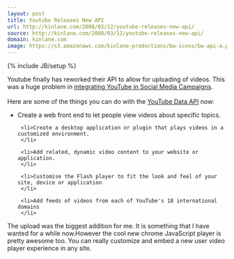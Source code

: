 ```yaml
---
layout: post
title: Youtube Releases New API
url: http://kinlane.com/2008/03/12/youtube-releases-new-api/
source: http://kinlane.com/2008/03/12/youtube-releases-new-api/
domain: kinlane.com
image: https://s3.amazonaws.com/kinlane-productions/bw-icons/bw-api-a.png
---
```

{% include JB/setup %}<p>
     Youtube finally has reworked their API to allow for uploading of videos. This was a huge problem in <a href="http://www.socialmediasquad.com/">integrating YouTube in Social Media Campaigns</a>.
     <br />
     <br />
     Here are some of the things you can do with the <a href="http://code.google.com/apis/youtube/overview.html">YouTube Data API</a> now:
     <br />
</p>

<ul class="mainlist">
     <li>Create a web front end to let people view videos about specific topics.
     </li>

     <li>Create a desktop application or plugin that plays videos in a customized environment.
     </li>

     <li>Add related, dynamic video content to your website or application.
     </li>

     <li>Customise the Flash player to fit the look and feel of your site, device or application
     </li>

     <li>Add feeds of videos from each of YouTube's 18 international domains
     </li>
</ul>

<p>
     The upload was the biggest addition for me. It is something that I have wanted for a while now.However the cool new chrome JavaScript player is pretty awesome too. You can really customize and embed a new user video player experience in any site.
</p>